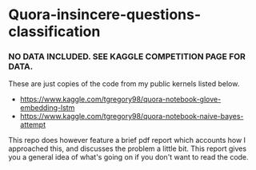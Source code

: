 # Quora-insincere-questions-classification

### NO DATA INCLUDED. SEE KAGGLE COMPETITION PAGE FOR DATA.
These are just copies of the code from my public kernels listed below.

- https://www.kaggle.com/tgregory98/quora-notebook-glove-embedding-lstm
- https://www.kaggle.com/tgregory98/quora-notebook-naive-bayes-attempt

This repo does however feature a brief pdf report which accounts how I approached this, and discusses the problem a little bit. This report gives you a general idea of what's going on if you don't want to read the code.
